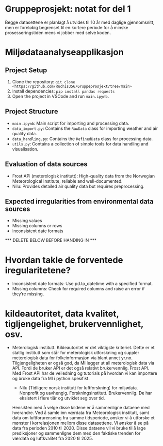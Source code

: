 # Gruppeprosjekt: notat for del 1

Begge datasettene er planlagt å utvides til 10 år med daglige gjennomsnitt, men er foreløbig begrenset til en kortere periode for å minske prosesseringstiden mens vi jobber med selve koden. 



# Miljødataanalyseapplikasjon

## Project Setup
1. Clone the repository: `git clone <https://github.com/Ruchis356/Gruppeprosjekt/tree/main>`
2. Install dependencies: `pip install pandas requests`
3. Open the project in VSCode and run `main.ipynb`.

## Project Structure
- `main.ipynb`: Main script for importing and processing data.
- `data_import.py`: Contains the `RawData` class for importing weather and air quality data.
- `data_handling.py`: Contains the `RefinedData` class for processing data.
- `utils.py`: Contains a collection of simple tools for data handling and visualisation. 

## Evaluation of data sources
- Frost API (meterologisk institutt): High-quality data from the Norwegian Meteorological Institute, reliable and well-documented.
- Nilu: Provides detailed air quality data but requires preprocessing.

## Expected irregularities from environmental data sources
- Missing values
- Missing columns or rows
- Inconsistent date formats



*** DELETE BELOW BEFORE HANDING IN ***




# Hvordan takle de forventede iregularitetene?
- Inconsistent date formats: Use pd.to_datetime with a specified format.
- Missing columns: Check for required columns and raise an error if they’re missing.


# kildeautoritet, data kvalitet, tigljengelighet, brukervennlighet, osv.



  - Meterologisk institutt. Kildeautoritet er det viktigste kriteriet. Dette er et statlig institutt som står for meterologisk utforskning og suppler meterologisk data for folkeinformasjon via blant annet yr.no. Tilgjengeligheten er også god, da MI legger ut all meterologisk data via API. Fordi de bruker API er det også relativt brukervennlig. Frost API. Med Frost API har de veiledning og tutorials på hvordan vi kan importere og bruke data fra MI i python spesifikt. 

    - Nilu (Tidligere norsk institutt for luftforskning) for miljødata. Nonprofit og uavhengig. Forskningsinstitutt. Brukervennlig. De har eksistert i flere tiår og utviklet seg over tid. 

    Hensikten med å velge disse kildene er å sammenligne dataene med hverandre. Ved å samle inn værdata fra Meteorologisk institutt, samt data om luftforurensning fra samme tidsperiode, ønsker vi å utforske et mønster i korrelasjonen mellom disse datasettene. Vi ønsker å se på data fra perioden 2010 til 2020. Disse dataene vil vi bruke til å lage prediksjoner og sammenligne dem med den faktiske trenden for værdata og luftkvalitet fra 2020 til 2025.

